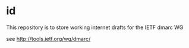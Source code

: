 id
==

This repository is to store working internet drafts for the IETF dmarc WG

see http://tools.ietf.org/wg/dmarc/
